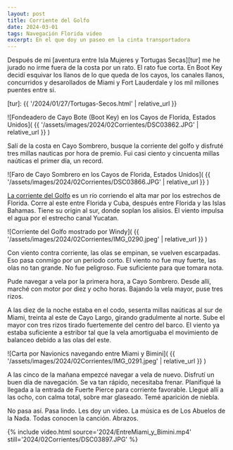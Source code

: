 ```yaml
---
layout: post
title: Corriente del Golfo
date: 2024-03-01
tags: Navegación Florida video
excerpt: En el que doy un paseo en la cinta transportadora
---
```


Después de mi [aventura entre Isla Mujeres y Tortugas Secas][tur] me he
jurado no irme fuera de la costa por un rato. El rato fue corta. En Boot Key
decidí esquivar los llanos de lo que queda de los cayos, los canales llanos,
concurridos y desarollados de Miami y Fort Lauderdale y los mil millones
puentes entre si.

[tur]: {{ '/2024/01/27/Tortugas-Secos.html' | relative_url }}

![Fondeadero de Cayo Bote (Boot Key) en los Cayos de Florida, Estados Unidos](
  {{ '/assets/images/2024/02Corrientes/DSC03862.JPG' | relative_url }}
)

Salí de la costa en Cayo Sombrero, busque la corriente del golfo y
disfruté tres millas nauticas por hora de premio. Fui casi ciento y cincuenta
millas naúticas el primer día, un record.

![Faro de Cayo Sombrero en los Cayos de Florida, Estados Unidos](
  {{ '/assets/images/2024/02Corrientes/DSC03866.JPG' | relative_url }}
)

[La corriente del Golfo][gc] es un río corriendo el alta mar por los estrechos de
Florida.  Corre al este entre Florida y Cuba, después entre Florida y las Islas
Bahamas.  Tiene su origin al sur, donde soplan los alisios. El viento impulsa
el agua por el estrecho canal Yucatan.

[gc]: https://es.wikipedia.org/wiki/Corriente_del_Golfo

![Corriente del Golfo mostrado por Windy](
  {{ '/assets/images/2024/02Corrientes/IMG_0290.jpeg' | relative_url }}
)

Con viento contra corriente, las olas
se empinan, se vuelven escarpadas. Eso pasa conmigo por un periodo corto.
El viento no fue muy fuerte, las olas no tan grande. No fue peligroso.
Fue suficiente para que tomara nota.

Pude navegar a vela por la primera hora, a Cayo Sombrero. Desde allí,
marché con motor por diez y ocho horas. Bajando la vela mayor, puse tres
rizos.

A las diez de la noche estaba en el codo, sesenta millas naúticas al sur
de Miami, treinta al este de Cayo Largo, girando gradulmente al norte.
Sube el mayor con tres rizos tirado fuertemente del centro del barco.
El viento ya estaba suficiente a estribor tal que la vela amortiguaba el
movimiento de balanceo debido a las olas del este.

![Carta por Navionics navegando entre Miami y Bimini](
  {{ '/assets/images/2024/02Corrientes/IMG_0291.jpeg' | relative_url }}
)

A las cinco de la mañana empezcé navegar a vela de nuevo. Disfrutí un buen
día de navegación. Se va tan rápido, necesitaba frenar. Planifiqué la llegada
a la entrada de Fuerte Pierce para corriente favorable. Llegué allí a las
ocho, con calma total, sobre mar glaseado. Temé aparición de niebla.

No pasa así. Pasa lindo. Les doy un video. La música es de Los Abuelos de la
Nada. Todas conocen la canción. Abrazos.

{% include video.html
  source='2024/EntreMiami_y_Bimini.mp4'
  still='2024/02Corrientes/DSC03897.JPG'
%}

